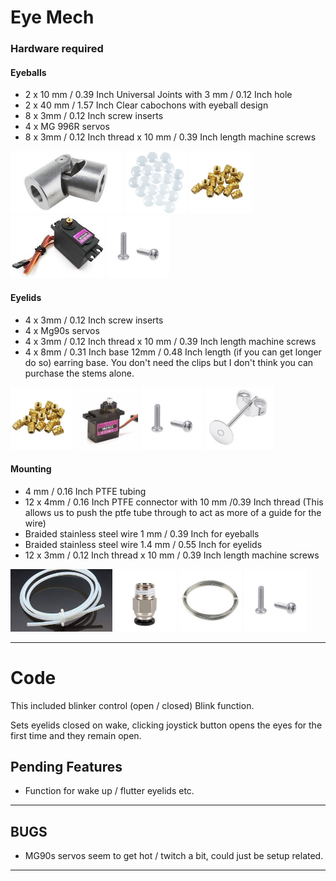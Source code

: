 # Eye Mech

### Hardware required

#### Eyeballs

- 2 x 10 mm / 0.39 Inch Universal Joints with 3 mm / 0.12 Inch hole
- 2 x 40 mm / 1.57 Inch Clear cabochons with eyeball design
- 8 x 3mm / 0.12 Inch screw inserts
- 4 x MG 996R servos
- 8 x 3mm / 0.12 Inch thread x 10 mm / 0.39 Inch length machine screws

<img src="https://github.com/DisasterofPuppets/GargoyleAnimatronics/blob/main/Partimages/10mmuniversaljoint.jpg" height="100"></img>
<img src="https://github.com/DisasterofPuppets/GargoyleAnimatronics/blob/main/Partimages/Cabochon.jpg" height="100"></img>
<img src="https://github.com/DisasterofPuppets/GargoyleAnimatronics/blob/main/Partimages/3mmbrassscrewinsert.jpg" height="100"></img>
<img src="https://github.com/DisasterofPuppets/GargoyleAnimatronics/blob/main/Partimages/996R.jpg" height="100"></img>
<img src="https://github.com/DisasterofPuppets/GargoyleAnimatronics/blob/main/Partimages/screws.jpg" height="100"></img>


#### Eyelids

- 4 x 3mm / 0.12 Inch screw inserts
- 4 x Mg90s servos
- 4 x 3mm / 0.12 Inch thread x 10 mm / 0.39 Inch length machine screws
- 4 x 8mm / 0.31 Inch base 12mm / 0.48 Inch length (if you can get longer do so) earring base. You don't need the clips but I don't think you can purchase the stems alone.

<img src="https://github.com/DisasterofPuppets/GargoyleAnimatronics/blob/main/Partimages/3mmbrassscrewinsert.jpg" height="100"></img>
<img src="https://github.com/DisasterofPuppets/GargoyleAnimatronics/blob/main/Partimages/mg90s.jpg" height="100"></img>
<img src="https://github.com/DisasterofPuppets/GargoyleAnimatronics/blob/main/Partimages/screws.jpg" height="100"></img>
<img src="https://github.com/DisasterofPuppets/GargoyleAnimatronics/blob/main/Partimages/earring8mmx12mm.png" height="100"></img>

#### Mounting

- 4 mm / 0.16 Inch PTFE tubing
- 12 x 4mm / 0.16 Inch PTFE connector with 10 mm /0.39 Inch thread 
(This allows us to push the ptfe tube through to act as more of a guide for the wire)
- Braided stainless steel wire 1 mm / 0.39 Inch for eyeballs
- Braided stainless steel wire 1.4 mm / 0.55 Inch for eyelids 
- 12 x 3mm / 0.12 Inch thread x 10 mm / 0.39 Inch length machine screws

<img src="https://github.com/DisasterofPuppets/GargoyleAnimatronics/blob/main/Partimages/4mmptfe.jpg" height="100"></img>
<img src="https://github.com/DisasterofPuppets/GargoyleAnimatronics/blob/main/Partimages/4mmptfeconnector.jpg" height="100"></img>
<img src="https://github.com/DisasterofPuppets/GargoyleAnimatronics/blob/main/Partimages/wire.jpg" height="100"></img>
<img src="https://github.com/DisasterofPuppets/GargoyleAnimatronics/blob/main/Partimages/screws.jpg" height="100"></img>

---

# Code

This included blinker control (open / closed) Blink function.

Sets eyelids closed on wake, clicking joystick button opens the eyes for the first time and they remain open.

## Pending Features
- Function for wake up / flutter eyelids etc.

---

## BUGS 
- MG90s servos seem to get hot / twitch a bit, could just be setup related.


---

